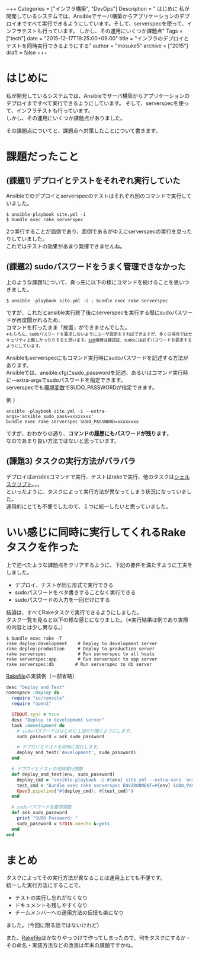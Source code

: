 +++
Categories = ["インフラ構築", "DevOps"]
Description = " はじめに  私が開発しているシステムでは、Ansibleでサーバ構築からアプリケーションのデプロイまですべて実行できるようにしています。そして、serverspecを使って、インフラテストも行っています。 しかし、その運用にいくつか課題点"
Tags = ["tech"]
date = "2015-12-17T19:25:00+09:00"
title = "インフラのデプロイとテストを同時実行できるようにする"
author = "mosuke5"
archive = ["2015"]
draft = false
+++

<body>
<h1>はじめに</h1>

<p>私が開発しているシステムでは、Ansibleでサーバ構築からアプリケーションのデプロイまですべて実行できるようにしています。
そして、serverspecを使って、インフラテストも行っています。<br>
しかし、その運用にいくつか課題点がありました。</p>

<p>その課題点についてと、課題点へ対策したことについて書きます。</p>

<h1>課題だったこと</h1>

<h2>(課題1) デプロイとテストをそれぞれ実行していた</h2>

<p>Ansibleでのデプロイとserverspecのテストはそれぞれ別のコマンドで実行していました。</p>

```
$ ansible-playbook site.yml -i 
$ bundle exec rake serverspec 
```


<p>2つ実行することが面倒であり、面倒であるがゆえにserverspecの実行を怠ったりしていました。<br>
これではテストの効果があまり発揮できませんね。</p>

<h2>(課題2) sudoパスワードをうまく管理できなかった</h2>

<p>上のような課題1について、真っ先に以下の様にコマンドを続けることを思いつきました。</p>

```
$ ansible -playbook site.yml -i ; bundle exec rake serverspec 
```


<p>ですが、これだとansible実行終了後にserverspecを実行する際にsudoパスワードが再度聞かれるため、<br>
コマンドを打ったまま「放置」ができませんでした。<br>
<span style="font-size: 80%">※もちろん、sudoパスワードを要求しないようにユーザ設定をすればできますが、多くの場合ではセキュリティ上難しかったりすると思います。<a class="keyword" href="http://d.hatena.ne.jp/keyword/ssh">ssh</a>接続は鍵認証、sudoには必ずパスワードを要求するようにしています。</span></p>

<p>Ansibleもserverspecにもコマンド実行時にsudoパスワードを記述する方法があります。<br>
Ansibleでは、ansible.cfgにsudo_passwordを記述、あるいはコマンド実行時に--extra-argsでsudoパスワードを指定できます。<br>
serverspecでも<a class="keyword" href="http://d.hatena.ne.jp/keyword/%B4%C4%B6%AD%CA%D1%BF%F4">環境変数</a>でSUDO_PASSWORDが指定できます。</p>

<p>例 ）</p>

```
ansible -playbook site.yml -i --extra-args='ansible_sudo_pass=xxxxxxxx'
bundle exec rake serverspec SUDO_PASSWORD=xxxxxxxx 
```


<p>ですが、おわかりの通り、<b>コマンドの履歴にもパスワードが残ります</b>。<br>
なのであまり良い方法ではないと思っています。</p>

<h2>(課題3) タスクの実行方法がバラバラ</h2>

<p>デプロイはansibleコマンドで実行、テストはrakeで実行、他のタスクは<a class="keyword" href="http://d.hatena.ne.jp/keyword/%A5%B7%A5%A7%A5%EB%A5%B9%A5%AF%A5%EA%A5%D7%A5%C8">シェルスクリプト</a>。。。<br>
といったように、タスクによって実行方法が異なってしまう状況になっていました。<br>
運用的にとても不便でしたので、１つに統一したいと思っていました。</p>

<h1>いい感じに同時に実行してくれるRakeタスクを作った</h1>

<p>上で述べたような課題点をクリアするように、下記の要件を満たすように工夫をしました。</p>

<ul>
<li>デプロイ、テストが同じ形式で実行できる</li>
<li>sudoパスワードをベタ書きすることなく実行できる</li>
<li>sudoパスワードの入力を一回だけにする</li>
</ul>


<p>結論は、すべてRakeタスクで実行できるようにしました。<br>
タスク一覧を見ると以下の様な感じになりました。（※実行結果は例であり実際の内容とは少し異なる。）</p>

```
$ bundle exec rake -T
rake deploy:development    # Deploy to development server
rake deploy:production     # Deploy to production server
rake serverspec            # Run serverspec to all hosts
rake serverspec:app        # Run serverspec to app server
rake serverspec:db        # Run serverspec to db server 
```


<p><a class="keyword" href="http://d.hatena.ne.jp/keyword/Rakefile">Rakefile</a>の実装例（一部省略）</p>

```ruby
desc "Deploy and Test"
namespace :deploy do
  require "io/console"
  require "open3"

  STDOUT.sync = true
  desc "Deploy to development server"
  task :development do
    # sudoパスワードははじめに１回だけ聞くようにします。
    sudo_password = ask_sudo_password

    # デプロイとテストを同時に実行します。
    deploy_and_test('development', sudo_password)
  end

  # デプロイとテストの同時実行関数
  def deploy_and_test(env, sudo_password)
    deploy_cmd = "ansible-playbook -i #{env} site.yml --extra-vars 'ansible_sudo_pass=#{sudo_password}'"
    test_cmd = "bundle exec rake serverspec ENVIRONMENT=#{env} SUDO_PASSWORD=#{sudo_password}"
    Open3.pipeline("#{deploy_cmd}; #{test_cmd}")
  end

  # sudoパスワードを要求関数
  def ask_sudo_password
    print "SUDO Password: "
    sudo_password = STDIN.noecho &:gets
  end
end
```


<h1>まとめ</h1>

<p>タスクによってその実行方法が異なることは運用上とても不便です。<br>
統一した実行方法にすることで、</p>

<ul>
<li>テストの実行し忘れがなくなり</li>
<li>ドキュメントも残しやすくなり</li>
<li>チームメンバーへの運用方法の伝授も楽になり</li>
</ul>


<p>ました。（今回に限る話ではないけれど）</p>

<p>また、<a class="keyword" href="http://d.hatena.ne.jp/keyword/Rakefile">Rakefile</a>はかなりやっつけで作ってしまったので、何をタスクにするか・その命名・実装方法などの改善は年末の課題ですかね。</p>
</body>
